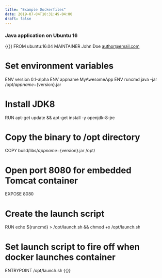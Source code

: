 ```yaml
---
title: "Example Dockerfiles"
date: 2019-07-04T10:31:49-04:00
draft: false
---
```


### Java application on Ubuntu 16

{{<highlight Dockerfile>}}
FROM ubuntu:16.04
MAINTAINER John Doe <author@email.com>

# Set environment variables
ENV version 0.1-alpha
ENV appname MyAwesomeApp
ENV runcmd java -jar /opt/${appname}-${version}.jar

# Install JDK8
RUN apt-get update && apt-get install -y openjdk-8-jre

# Copy the binary to /opt directory
COPY build/libs/${appname}-${version}.jar /opt/

# Open port 8080 for embedded Tomcat container
EXPOSE 8080

# Create the launch script
RUN echo ${runcmd} > /opt/launch.sh && chmod +x /opt/launch.sh

# Set launch script to fire off when docker launches container
ENTRYPOINT /opt/launch.sh
{{</highlight>}}
